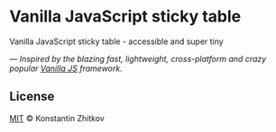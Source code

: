 # Vanilla JavaScript sticky table

Vanilla JavaScript sticky table - accessible and super tiny

*— Inspired by the blazing fast, lightweight, cross-platform and crazy popular [Vanilla JS](http://vanilla-js.com/)  framework.*

## License

[MIT](https://opensource.org/licenses/MIT) © Konstantin Zhitkov
